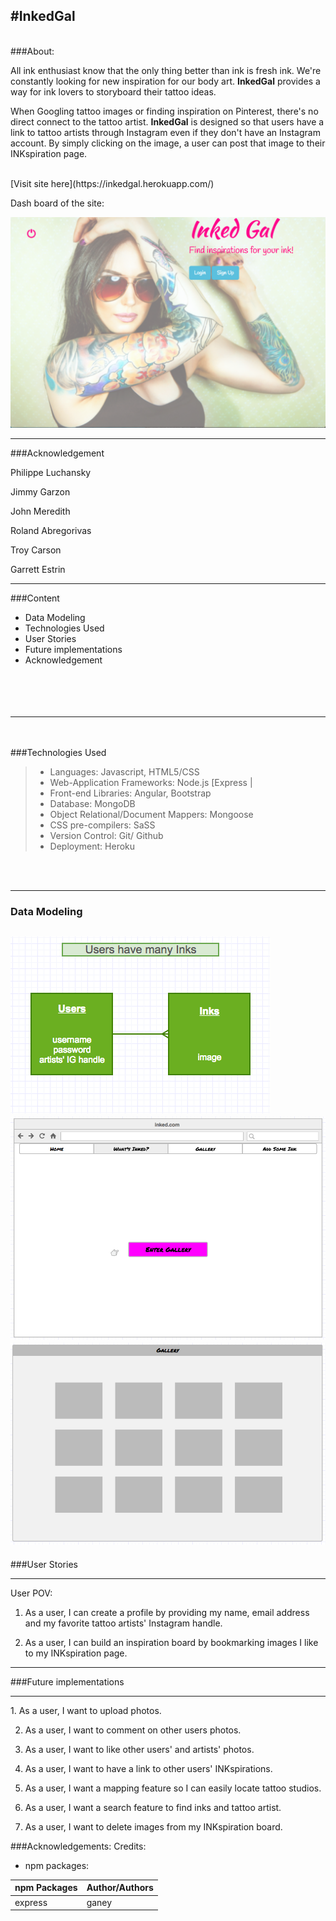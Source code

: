 #InkedGal
---
<br>
###About:

All ink enthusiast know that the only thing better than ink is fresh ink.  We're constantly looking for new inspiration for our body art.  **InkedGal** provides a way for ink lovers to storyboard their tattoo ideas.     

When Googling tattoo images or finding inspiration on Pinterest, there's no direct connect to the tattoo artist.  **InkedGal**  is designed so that users have a link to tattoo artists through Instagram even if they don't have an Instagram account.  By simply clicking on the image, a user can post that image to their INKspiration page.

<br>
[Visit site here](https://inkedgal.herokuapp.com/)

Dash board of the site:

![inkedGal_dashboard](client/css/images/InkedGal_dashboard.png)


---

###Acknowledgement

Philippe Luchansky

Jimmy Garzon

John Meredith

Roland Abregorivas

Troy Carson

Garrett Estrin

---

###Content
* Data Modeling
* Technologies Used
* User Stories
* Future implementations
* Acknowledgement
<br><br><br><br><br>


---
<br><br>
###Technologies Used
>* Languages: Javascript, HTML5/CSS
>* Web-Application Frameworks: Node.js [Express |
>* Front-end Libraries: Angular, Bootstrap
>* Database: MongoDB
>* Object Relational/Document Mappers: Mongoose
>* CSS pre-compilers: SaSS
>* Version Control: Git/ Github
>* Deployment: Heroku

<br><br>

---

### Data Modeling

![InkedGal_ERD](client/css/images/InkedGal_ERD.png)
![InkedGal_homepage_wireframe](client/css/images/InkedGal_homepage_wireframe.png)
![InkedGal_inkspg_wireframe](client/css/images/InkedGal_inkspg_wireframe.png)
---

###User Stories
<hr>
User POV:

1. As a user, I can create a profile by providing my name, email address and my favorite tattoo artists' Instagram handle.

2. As a user, I can build an inspiration board by bookmarking images I like to my INKspiration page.

---

###Future implementations
<hr>
1. As a user, I want to upload photos.

2. As a user, I want to comment on other users photos.

3. As a user, I want to like other users' and artists' photos.

4. As a user, I want to have a link to other users' INKspirations.

5. As a user, I want a mapping feature so I can easily locate tattoo studios.

6. As a user, I want a search feature to find inks and tattoo artist.

7. As a user, I want to delete images from my INKspiration board.

###Acknowledgements:
Credits:<br>

* npm packages:

npm Packages| Author/Authors
--------------|------
express | ganey

